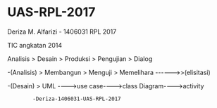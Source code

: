 # UAS-RPL-2017
Deriza M. Alfarizi - 1406031
RPL 2017

TIC angkatan 2014

Analisis > Desain > Produksi > Pengujian > Dialog

-(Analisis) > Membangun > Menguji > Memelihara ------>>(elisitasi)

-(Desain) > UML ---->use case---->class Diagram---->activity

  
			-Deriza-1406031-UAS-RPL-2017
